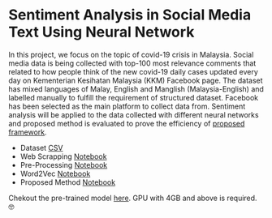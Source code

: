 # Sentiment Analysis in Social Media Text Using Neural Network

In this project, we focus on the topic of covid-19 crisis in Malaysia. Social media data is being collected with top-100 most relevance comments that related to how people think of the new covid-19 daily cases updated every day on Kementerian Kesihatan Malaysia (KKM) Facebook page. The dataset has mixed languages of Malay, English and Manglish (Malaysia-English) and labelled manually to fulfill the requirement of structured dataset. Facebook has been selected as the main platform to collect data from. Sentiment analysis will be applied to the data collected with different neural networks and proposed method is evaluated to prove the efficiency of [proposed framework](https://github.com/iamkatelim/Sentiment-Analysis-in-Social-Media-Text/blob/master/neural%20network/Proposed%20Method%20-%20word2vec%20%2B%20LSTM%20(emoji).ipynb).

- Dataset [CSV](https://github.com/iamkatelim/Sentiment-Analysis-in-Social-Media-Text/blob/master/dataset/with%20emoji.csv)
- Web Scrapping [Notebook](https://github.com/iamkatelim/Sentiment-Analysis-in-Social-Media-Text/blob/master/html%20to%20csv.ipynb)
- Pre-Processing [Notebook](https://github.com/iamkatelim/Sentiment-Analysis-in-Social-Media-Text/blob/master/preprocess/preprocess%20(consider%20emoji).ipynb)
- Word2Vec [Notebook](https://github.com/iamkatelim/Sentiment-Analysis-in-Social-Media-Text/blob/master/word2vec%20-%20train%20and%20visualize.ipynb)
- Proposed Method [Notebook](https://github.com/iamkatelim/Sentiment-Analysis-in-Social-Media-Text/blob/master/neural%20network/Proposed%20Method%20-%20word2vec%20%2B%20LSTM%20(emoji).ipynb)


Chekout the pre-trained model [here](https://limmayyann.herokuapp.com/). GPU with 4GB and above is required. 🤓
